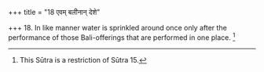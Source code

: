 +++
title = "18 एवम् बलीनान् देशे"

+++
18. In like manner water is sprinkled around once only after the performance of those Bali-offerings that are performed in one place. [^11] 


[^11]:  This Sūtra is a restriction of Sūtra 15.
